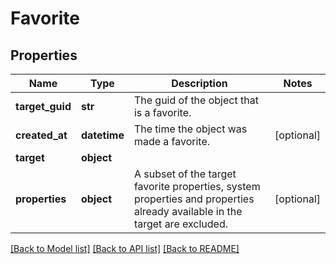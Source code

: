 # Favorite

## Properties
Name | Type | Description | Notes
------------ | ------------- | ------------- | -------------
**target_guid** | **str** | The guid of the object that is a favorite. | 
**created_at** | **datetime** | The time the object was made a favorite. | [optional] 
**target** | **object** |  | 
**properties** | **object** | A subset of the target favorite properties, system properties and properties already available in the target are excluded. | [optional] 

[[Back to Model list]](../README.md#documentation-for-models) [[Back to API list]](../README.md#documentation-for-api-endpoints) [[Back to README]](../README.md)

